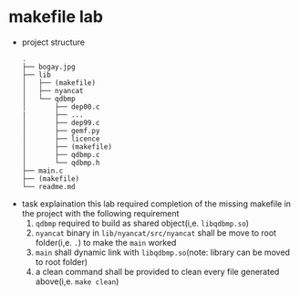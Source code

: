 # makefile lab
* project structure
    ```
    .
    ├── bogay.jpg
    ├── lib
    │   ├── (makefile)
    │   ├── nyancat
    │   └── qdbmp
    │       ├── dep00.c
    |       ├── ...
    │       ├── dep99.c
    │       ├── gemf.py
    │       ├── licence
    │       ├── (makefile)
    │       ├── qdbmp.c
    │       └── qdbmp.h
    ├── main.c
    ├── (makefile)
    └── readme.md
    ```
* task explaination
    this lab required completion of the missing makefile in the project with the following requirement
    1. ```qdbmp``` required to build as shared object(i,e. ```libqdbmp.so```)
    2. ```nyancat``` binary in ```lib/nyancat/src/nyancat``` shall be move to root folder(i,e. ```.```) to make the ```main``` worked
    3. ```main``` shall dynamic link with ```libqdbmp.so```(note: library can be moved to root folder)
    4. a clean command shall be provided to clean every file generated above(i,e. ```make clean```)
